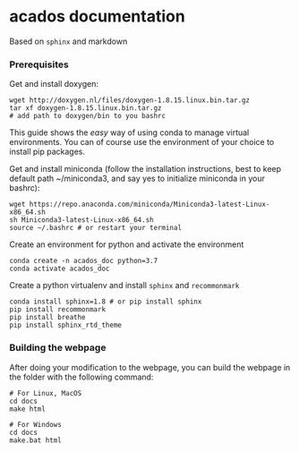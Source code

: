 # acados documentation

Based on `sphinx` and markdown

### Prerequisites

Get and install doxygen:
```
wget http://doxygen.nl/files/doxygen-1.8.15.linux.bin.tar.gz
tar xf doxygen-1.8.15.linux.bin.tar.gz
# add path to doxygen/bin to you bashrc
```

This guide shows the *easy* way of using conda to manage virtual environments. You can of course use the environment of your choice to install pip packages.

Get and install miniconda (follow the installation instructions, best to keep default path ~/miniconda3, and say yes to initialize miniconda in your bashrc):
```
wget https://repo.anaconda.com/miniconda/Miniconda3-latest-Linux-x86_64.sh
sh Miniconda3-latest-Linux-x86_64.sh
source ~/.bashrc # or restart your terminal
```

Create an environment for python and activate the environment
```
conda create -n acados_doc python=3.7
conda activate acados_doc
```

Create a python virtualenv and install `sphinx` and `recommonmark`

```
conda install sphinx=1.8 # or pip install sphinx
pip install recommonmark
pip install breathe
pip install sphinx_rtd_theme
```

### Building the webpage

After doing your modification to the webpage, you can build the webpage
in the folder with the following command:

```
# For Linux, MacOS
cd docs
make html
```

```
# For Windows
cd docs
make.bat html
```
